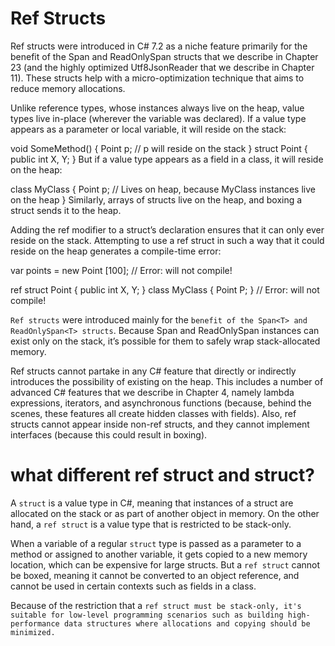 
# Ref Structs

Ref structs were introduced in C# 7.2 as a niche feature primarily for the benefit of the Span<T> and ReadOnlySpan<T> structs that we describe in Chapter 23 (and the highly optimized Utf8JsonReader that we describe in Chapter 11). These structs help with a micro-optimization technique that aims to reduce memory allocations.

Unlike reference types, whose instances always live on the heap, value types live in-place (wherever the variable was declared). If a value type appears as a parameter or local variable, it will reside on the stack:

void SomeMethod()
{
  Point p;   // p will reside on the stack
}
struct Point { public int X, Y; }
But if a value type appears as a field in a class, it will reside on the heap:

class MyClass
{
  Point p;   // Lives on heap, because MyClass instances live on the heap
}
Similarly, arrays of structs live on the heap, and boxing a struct sends it to the heap.

Adding the ref modifier to a struct’s declaration ensures that it can only ever reside on the stack. Attempting to use a ref struct in such a way that it could reside on the heap generates a compile-time error:

var points = new Point [100];           // Error: will not compile!

ref struct Point { public int X, Y; }
class MyClass    { Point P;         }   // Error: will not compile!

`Ref structs` were introduced mainly for the `benefit of the Span<T> and ReadOnlySpan<T> structs`. Because Span<T> and ReadOnlySpan<T> instances can exist only on the stack, it’s possible for them to safely wrap stack-allocated memory.

Ref structs cannot partake in any C# feature that directly or indirectly introduces the possibility of existing on the heap. This includes a number of advanced C# features that we describe in Chapter 4, namely lambda expressions, iterators, and asynchronous functions (because, behind the scenes, these features all create hidden classes with fields). Also, ref structs cannot appear inside non-ref structs, and they cannot implement interfaces (because this could result in boxing).

# what different ref struct and struct?

A `struct` is a value type in C#, meaning that instances of a struct are allocated on the stack or as part of another object in memory. On the other hand, a `ref struct` is a value type that is restricted to be stack-only.


When a variable of a regular `struct` type is passed as a parameter to a method or assigned to another variable, it gets copied to a new memory location, which can be expensive for large structs. But a `ref struct` cannot be boxed, meaning it cannot be converted to an object reference, and cannot be used in certain contexts such as fields in a class.

Because of the restriction that a `ref struct must be stack-only, it's suitable for low-level programming scenarios such as building high-performance data structures where allocations and copying should be minimized.`